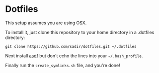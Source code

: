 # Dotfiles

This setup assumes you are using OSX.

To install it, just clone this repository to your home directory in a .dotfiles directory:

```
git clone https://github.com/sadir/dotfiles.git ~/.dotfiles
```

Next install [asdf](https://github.com/asdf-vm/asdf) but don't echo the lines into your `~/.bash_profile`.

Finally run the `create_symlinks.sh` file, and you're done!
